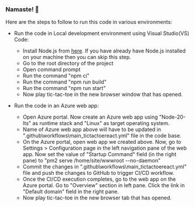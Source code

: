 ### Namaste! 👋

Here are the steps to follow to run this code in various environments:

- Run the code in Local development environment using Visual Studio(VS) Code:
    - Install Node.js from [here](https://nodejs.org/en/download). If you have already have Node.js installed on your machine then you can skip this step.
    - Go to the root directory of the project
    - Open command prompt
    - Run the command "npm ci"
    - Run the command "npm run build"
    - Run the command "npm run start"
    - Now play tic-tac-toe in the new browser window that has opened.

- Run the code in an Azure web app:
    - Open Azure portal. Now create an Azure web app using "Node-20-lts" as runtime stack and "Linux" as target operating system.
    - Name of Azure web app above will have to be updated in ".github\workflows\main_tictactoereact.yml" file in the code base.
    - On the Azure portal, open web app we created above. Now, go to Settings > Configuration page in the left navigation pane of the web app. Now set the value of "Startup Command" field (in the right pane) to "pm2 serve /home/site/wwwroot --no-daemon"
    - Commit the changes in ".github\workflows\main_tictactoereact.yml" file and push the changes to GitHub to trigger CI/CD workflow.
    - Once the CI/CD execution completes, go to the web app on the Azure portal. Go to "Overview" section in left pane. Click the link in "Default domain" field in the right pane.
    - Now play tic-tac-toe in the new browser tab that has opened.
